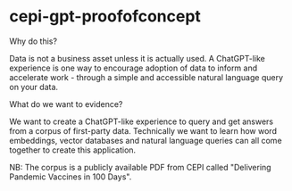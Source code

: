 # cepi-gpt-proofofconcept

Why do this?

Data is not a business asset unless it is actually used. A ChatGPT-like experience is one way to encourage adoption of data to inform and accelerate work - through a simple and accessible natural language query on your data.

What do we want to evidence?

We want to create a ChatGPT-like experience to query and get answers from a corpus of first-party data. Technically we want to learn how word embeddings, vector databases and natural language queries can all come together to create this application.

NB: The corpus is a publicly available PDF from CEPI called "Delivering Pandemic Vaccines in 100 Days".
